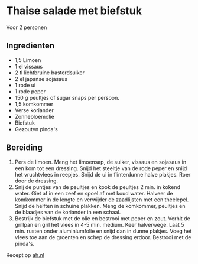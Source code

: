 # Thai­se sa­la­de met bief­stuk
Voor 2 personen

## Ingredienten
- 1,5 Limoen
- 1 el vissaus
- 2 tl lichtbruine basterdsuiker
- 2 el japanse sojasaus
- 1 rode ui
- 1 rode peper
- 150 g peultjes of sugar snaps per persoon.
- 1,5 komkommer
- Verse koriander
- Zonnebloemolie
- Biefstuk
- Gezouten pinda's


## Bereiding
1. Pers de limoen. Meng het limoensap, de suiker, vissaus en sojasaus in een kom tot een dressing. Snijd het steeltje van de rode peper en snijd het vruchtvlees in reepjes. Snijd de ui in flinterdunne halve plakjes. Roer door de dressing.
2. Snij de puntjes van de peultjes en kook de peultjes 2 min. in kokend water. Giet af in een zeef en spoel af met koud water. Halveer de komkommer in de lengte en verwijder de zaadlijsten met een theelepel. Snijd de helften in schuine plakken. Meng de komkommer, peultjes en de blaadjes van de koriander in een schaal.
3. Bestrijk de biefstuk met de olie en bestrooi met peper en zout. Verhit de grillpan en gril het vlees in 4-5 min. medium. Keer halverwege. Laat 5 min. rusten onder aluminiumfolie en snijd dan in dunne plakjes. Voeg het vlees toe aan de groenten en schep de dressing erdoor. Bestrooi met de pinda's.

Recept op [ah.nl](https://www.ah.nl/allerhande/recept/R-R900700/thaise-salade-met-biefstuk-rijst-en-pinda-s)

